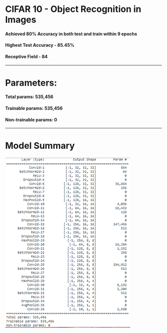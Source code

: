 # CIFAR 10 - Object Recognition in Images
#### Achieved 80% Accuracy in both test and train within 9 epochs
#### Highest Test Accuracy - 85.45%
#### Receptive Field - 84
-------------------------------------------------------------------------------------------------------------------------
# Parameters:
#### Total params: 535,456
#### Trainable params: 535,456
#### Non-trainable params: 0
--------------------------------------------------------------------------------------------------------------------------
# Model Summary
![Alt Text](https://github.com/srivatsanmurugan96/Extensive-Vision-Program-5.0/blob/master/S7/model%20summary.PNG)
